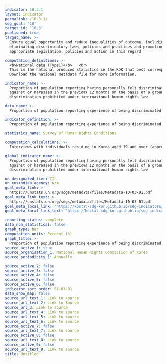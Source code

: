 ```yaml
---
indicator: 10.3.1
layout: indicator
permalink: /10-3-1/
sdg_goal: '10'
target_id: '10.3'
published: true
target_name: >-
  Ensure equal opportunity and reduce inequalities of outcome, including by
  eliminating discriminatory laws, policies and practices and promoting
  appropriate legislation, policies and action in this regard

computation_definitions: >-
  <b>National data (Type1)</b>   <br>
  This is the national produced statistics in the ROK that best corresponds to the definition of UN SDGs indicators. <br>
  Download the national metadata file for more information.

indicator_name: >-
  Proportion of population reporting having personally felt discriminated
  against or harassed in the previous 12 months on the basis of a ground of
  discrimination prohibited under international human rights law

data_name: >-
  Proportion of population reporting experience of being discriminated against in the previous 12 months

indicator_definition: >-
  Proportion of population reporting experience of being discriminated against on the ground of sex, religion, disability, age, etc., in the previous 12 months

statistics_name: Survey of Human Rights Conditions

computation_calculations: >-
  Interviews with individuals residing in Korea aged 19 and over (approximately 10,000 households) 

global_indicator_name: >-
  Proportion of population reporting having personally felt discriminated
  against or harassed in the previous 12 months on the basis of a ground of
  discrimination prohibited under international human rights law

un_designated_tier: II
un_custodian_agency: N/A
goal_meta_link: >-
  https://unstats.un.org/sdgs/metadata/files/Metadata-10-03-01.pdf   
goal_meta_link_text: >-
  https://unstats.un.org/sdgs/metadata/files/Metadata-10-03-01.pdf   
goal_meta_local_link: 'https://kostat-sdg-kor.github.io/sdg-indicators/public/data/Metadata-10-03-01_ENG.pdf'
goal_meta_local_link_text: 'https://kostat-sdg-kor.github.io/sdg-indicators/public/data/Metadata-10-03-01_ENG.pdf'

reporting_status: complete
data_non_statistical: false
graph_type: bar
computation_units: Percent (%)
graph_title: >-
  Proportion of population reporting experience of being discriminated against in the previous 12 months
source_active_1: true
source_organisation_1: National Human Rights Commission of Korea
source_periodicity_1: Annually 

source_active_2: false
source_active_3: false
source_active_4: false
source_active_5: false
source_active_6: false
indicator_sort_order: 01-03-01
data_show_map: false
source_url_text_1: Link to source
source_url_text_2: Link to Source
source_url_3: Link to source
source_url_text_4: Link to source
source_url_text_5: Link to source
source_url_text_6: Link to source
source_active_7: false
source_url_text_7: Link to source
source_active_8: false
source_url_text_8: Link to source
source_active_9: false
source_url_text_9: Link to source
title: Untitled
---
```

